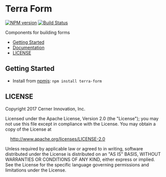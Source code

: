 # Terra Form


[![NPM version](http://img.shields.io/npm/v/terra-form.svg)](https://www.npmjs.org/package/terra-form)
[![Build Status](https://travis-ci.org/cerner/terra-core.svg?branch=master)](https://travis-ci.org/cerner/terra-core)

Components for building forms

- [Getting Started](#getting-started)
- [Documentation](https://github.com/cerner/terra-core/tree/master/packages/terra-form/docs)
- [LICENSE](#license)

## Getting Started

- Install from [npmjs](https://www.npmjs.com): `npm install terra-form`

## LICENSE

Copyright 2017 Cerner Innovation, Inc.

Licensed under the Apache License, Version 2.0 (the "License"); you may not use this file except in compliance with the License. You may obtain a copy of the License at

&nbsp;&nbsp;&nbsp;&nbsp;http://www.apache.org/licenses/LICENSE-2.0

Unless required by applicable law or agreed to in writing, software distributed under the License is distributed on an "AS IS" BASIS, WITHOUT WARRANTIES OR CONDITIONS OF ANY KIND, either express or implied. See the License for the specific language governing permissions and limitations under the License.
